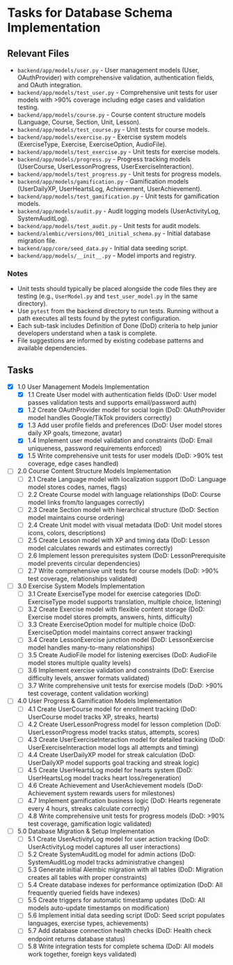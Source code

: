 # Tasks for Database Schema Implementation

## Relevant Files

- `backend/app/models/user.py` - User management models (User, OAuthProvider) with comprehensive validation, authentication fields, and OAuth integration.
- `backend/app/models/test_user.py` - Comprehensive unit tests for user models with >90% coverage including edge cases and validation testing.
- `backend/app/models/course.py` - Course content structure models (Language, Course, Section, Unit, Lesson).
- `backend/app/models/test_course.py` - Unit tests for course models.
- `backend/app/models/exercise.py` - Exercise system models (ExerciseType, Exercise, ExerciseOption, AudioFile).
- `backend/app/models/test_exercise.py` - Unit tests for exercise models.
- `backend/app/models/progress.py` - Progress tracking models (UserCourse, UserLessonProgress, UserExerciseInteraction).
- `backend/app/models/test_progress.py` - Unit tests for progress models.
- `backend/app/models/gamification.py` - Gamification models (UserDailyXP, UserHeartsLog, Achievement, UserAchievement).
- `backend/app/models/test_gamification.py` - Unit tests for gamification models.
- `backend/app/models/audit.py` - Audit logging models (UserActivityLog, SystemAuditLog).
- `backend/app/models/test_audit.py` - Unit tests for audit models.
- `backend/alembic/versions/001_initial_schema.py` - Initial database migration file.
- `backend/app/core/seed_data.py` - Initial data seeding script.
- `backend/app/models/__init__.py` - Model imports and registry.

### Notes

- Unit tests should typically be placed alongside the code files they are testing (e.g., `UserModel.py` and `test_user_model.py` in the same directory).
- Use `pytest` from the backend directory to run tests. Running without a path executes all tests found by the pytest configuration.
- Each sub-task includes Definition of Done (DoD) criteria to help junior developers understand when a task is complete.
- File suggestions are informed by existing codebase patterns and available dependencies.

## Tasks

- [x] 1.0 User Management Models Implementation
  - [x] 1.1 Create User model with authentication fields (DoD: User model passes validation tests and supports email/password auth)
  - [x] 1.2 Create OAuthProvider model for social login (DoD: OAuthProvider model handles Google/TikTok providers correctly)
  - [x] 1.3 Add user profile fields and preferences (DoD: User model stores daily XP goals, timezone, avatar)
  - [x] 1.4 Implement user model validation and constraints (DoD: Email uniqueness, password requirements enforced)
  - [x] 1.5 Write comprehensive unit tests for user models (DoD: >90% test coverage, edge cases handled)

- [ ] 2.0 Course Content Structure Models Implementation
  - [ ] 2.1 Create Language model with localization support (DoD: Language model stores codes, names, flags)
  - [ ] 2.2 Create Course model with language relationships (DoD: Course model links from/to languages correctly)
  - [ ] 2.3 Create Section model with hierarchical structure (DoD: Section model maintains course ordering)
  - [ ] 2.4 Create Unit model with visual metadata (DoD: Unit model stores icons, colors, descriptions)
  - [ ] 2.5 Create Lesson model with XP and timing data (DoD: Lesson model calculates rewards and estimates correctly)
  - [ ] 2.6 Implement lesson prerequisites system (DoD: LessonPrerequisite model prevents circular dependencies)
  - [ ] 2.7 Write comprehensive unit tests for course models (DoD: >90% test coverage, relationships validated)

- [ ] 3.0 Exercise System Models Implementation
  - [ ] 3.1 Create ExerciseType model for exercise categories (DoD: ExerciseType model supports translation, multiple choice, listening)
  - [ ] 3.2 Create Exercise model with flexible content storage (DoD: Exercise model stores prompts, answers, hints, difficulty)
  - [ ] 3.3 Create ExerciseOption model for multiple choice (DoD: ExerciseOption model maintains correct answer tracking)
  - [ ] 3.4 Create LessonExercise junction model (DoD: LessonExercise model handles many-to-many relationships)
  - [ ] 3.5 Create AudioFile model for listening exercises (DoD: AudioFile model stores multiple quality levels)
  - [ ] 3.6 Implement exercise validation and constraints (DoD: Exercise difficulty levels, answer formats validated)
  - [ ] 3.7 Write comprehensive unit tests for exercise models (DoD: >90% test coverage, content validation working)

- [ ] 4.0 User Progress & Gamification Models Implementation
  - [ ] 4.1 Create UserCourse model for enrollment tracking (DoD: UserCourse model tracks XP, streaks, hearts)
  - [ ] 4.2 Create UserLessonProgress model for lesson completion (DoD: UserLessonProgress model tracks status, attempts, scores)
  - [ ] 4.3 Create UserExerciseInteraction model for detailed tracking (DoD: UserExerciseInteraction model logs all attempts and timing)
  - [ ] 4.4 Create UserDailyXP model for streak calculation (DoD: UserDailyXP model supports goal tracking and streak logic)
  - [ ] 4.5 Create UserHeartsLog model for hearts system (DoD: UserHeartsLog model tracks heart loss/regeneration)
  - [ ] 4.6 Create Achievement and UserAchievement models (DoD: Achievement system rewards users for milestones)
  - [ ] 4.7 Implement gamification business logic (DoD: Hearts regenerate every 4 hours, streaks calculate correctly)
  - [ ] 4.8 Write comprehensive unit tests for progress models (DoD: >90% test coverage, gamification logic validated)

- [ ] 5.0 Database Migration & Setup Implementation
  - [ ] 5.1 Create UserActivityLog model for user action tracking (DoD: UserActivityLog model captures all user interactions)
  - [ ] 5.2 Create SystemAuditLog model for admin actions (DoD: SystemAuditLog model tracks administrative changes)
  - [ ] 5.3 Generate initial Alembic migration with all tables (DoD: Migration creates all tables with proper constraints)
  - [ ] 5.4 Create database indexes for performance optimization (DoD: All frequently queried fields have indexes)
  - [ ] 5.5 Create triggers for automatic timestamp updates (DoD: All models auto-update timestamps on modification)
  - [ ] 5.6 Implement initial data seeding script (DoD: Seed script populates languages, exercise types, achievements)
  - [ ] 5.7 Add database connection health checks (DoD: Health check endpoint returns database status)
  - [ ] 5.8 Write integration tests for complete schema (DoD: All models work together, foreign keys validated)